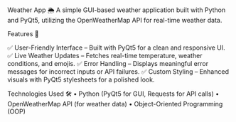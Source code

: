 Weather App 🌦️
A simple GUI-based weather application built with Python and PyQt5, utilizing the OpenWeatherMap API for real-time weather data.

Features 🚀

✅ User-Friendly Interface – Built with PyQt5 for a clean and responsive UI.
✅ Live Weather Updates – Fetches real-time temperature, weather conditions, and emojis.
✅ Error Handling – Displays meaningful error messages for incorrect inputs or API failures.
✅ Custom Styling – Enhanced visuals with PyQt5 stylesheets for a polished look.

Technologies Used 🛠️
	•	Python (PyQt5 for GUI, Requests for API calls)
	•	OpenWeatherMap API (for weather data)
	•	Object-Oriented Programming (OOP)
